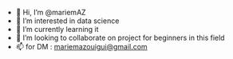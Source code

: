 - 👋 Hi, I’m @mariemAZ
- 👀 I’m interested in data science
- 🌱 I’m currently learning it
- 💞️ I’m looking to collaborate on project for beginners in this field
- 📫 for DM : mariemazouigui@gmail.com

<!---
mariemAZ/mariemAZ is a ✨ special ✨ repository because its `README.md` (this file) appears on your GitHub profile.
You can click the Preview link to take a look at your changes.
--->
